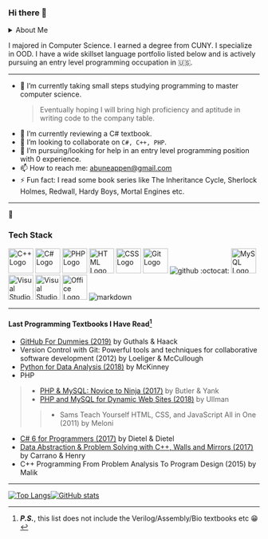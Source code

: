 ### Hi there 👋

<!--
**stech6476/stech6476** is a ✨ _special_ ✨ repository because its `README.md` (this file) appears on your GitHub profile.

Here are some ideas to get you started:
--> 

<details>
<summary>About Me</summary>
<br>

```json
{
  "firstName": "Abun",
  "lastName": "Eappen"
  "residence": 🇺🇸, NYC
}
```
</details>

I majored in Computer Science. I earned a degree from CUNY. I specialize in OOD. I have a wide skillset language portfolio listed below and is actively pursuing an entry level programming occupation in 🇺🇸. 

---

- 🔭 I’m currently taking small steps studying programming to master computer science.
    > Eventually hoping I will bring high proficiency and aptitude in writing code to the company table. 
- 🌱 I’m currently reviewing a C# textbook.
- 👯 I’m looking to collaborate on `C#, C++, PHP`.
- 🤔 I’m pursuing/looking for help in an entry level programming position with 0 experience.
- 📫 How to reach me: abuneappen@gmail.com
- ⚡ Fun fact: I read some book series like The Inheritance Cycle, Sherlock Holmes, Redwall, Hardy Boys, Mortal Engines etc.

***
🧰 
### Tech Stack

<img src="https://cdn.worldvectorlogo.com/logos/c.svg" alt="C++ Logo" width="50" height="50"/> <img src="https://cdn.worldvectorlogo.com/logos/c--4.svg" alt="C# Logo" width="50" height="50"/>  <img src="https://cdn.worldvectorlogo.com/logos/php.svg" alt="PHP Logo" width="50" height="50"/> <img src="https://cdn.worldvectorlogo.com/logos/html-1.svg" alt="HTML Logo" width="50" height="50"/>  <img src="https://cdn.worldvectorlogo.com/logos/css-3.svg" alt="CSS Logo" width="50" height="50"/>  <img src="https://cdn.worldvectorlogo.com/logos/git.svg" alt="Git Logo" width="50" height="50"/> ![github](https://img.shields.io/badge/GitHub-000000?style=for-the-badge&logo=GitHub&logoColor=white) :octocat: <img src="https://cdn.worldvectorlogo.com/logos/mysql-2.svg" alt="MySQL Logo" width="50" height="50"/> <img src="https://cdn.worldvectorlogo.com/logos/visual-studio-2013.svg" alt="Visual Studio Logo" width="50" height="50"/> <img src="https://cdn.worldvectorlogo.com/logos/microsoft-windows-22.svg" alt="Visual Studio Logo" width="50" height="50"/> <img src="https://cdn.worldvectorlogo.com/logos/office-2.svg" alt="Office Logo" width="50" height="50"/> ![markdown](https://img.shields.io/badge/markdown-000000?style=for-the-badge&logo=markdown&logoColor=white)


_________________

#### Last Programming Textbooks I Have Read[^note]

+ [GitHub For Dummies (2019)](https://github.com/stech6476/GitHubForDummiesReaders) by Guthals & Haack  
+ Version Control with Git: Powerful tools and techniques for collaborative software development (2012) by Loeliger & McCullough
+ [Python for Data Analysis (2018)](https://github.com/wesm/pydata-book) by McKinney
+ PHP
> - [PHP & MySQL: Novice to Ninja (2017)](https://github.com/spbooks/phpmysql6) by Butler & Yank
> - [PHP and MySQL for Dynamic Web Sites (2018)](https://github.com/LarryUllman/phpmysqlvqp-5ed) by Ullman
>> + Sams Teach Yourself HTML, CSS, and JavaScript All in One (2011) by Meloni
+ [C# 6 for Programmers (2017)](https://github.com/pdeitel/CSharp6FP) by Dietel & Dietel
+ [Data Abstraction & Problem Solving with C++, Walls and Mirrors (2017)](https://github.com/pisan343/carrano7e) by Carrano & Henry
+ C++ Programming From Problem Analysis To Program Design (2015) by Malik 

[^note]: ***P.S.***, this list does not include the Verilog/Assembly/Bio textbooks etc 😁
 ---
   
 [![Top Langs](https://github-readme-stats.vercel.app/api/top-langs/?username=stech6476&theme=merko)](https://github.com/anuraghazra/github-readme-stats)[![GitHub stats](https://github-readme-stats.vercel.app/api?username=stech6476&theme=merko)](https://github.com/anuraghazra/github-readme-stats)
